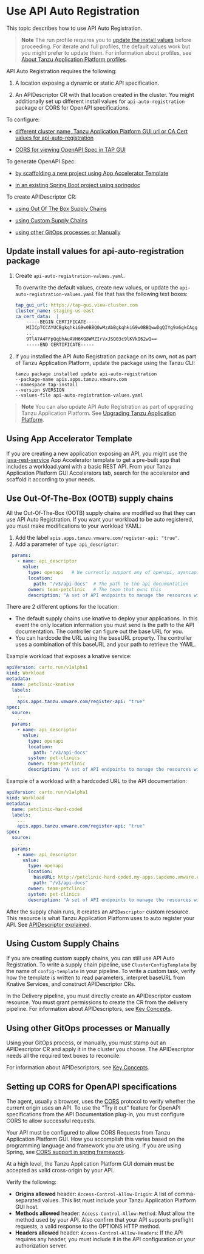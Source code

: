 # Use API Auto Registration

This topic describes how to use API Auto Registration.

>**Note** The run profile requires you to [update the install values](#update-values) before
>proceeding. For iterate and full profiles, the default values work but you
>might prefer to update them. For information about profiles,
>see [About Tanzu Application Platform profiles](../about-package-profiles.md#profiles-and-packages).

API Auto Registration requires the following:

1. A location exposing a dynamic or static API specification.

2. An APIDescriptor CR with that location created in the cluster.
You might additionally set up different install values for `api-auto-registration` package or
CORS for OpenAPI specifications.

To configure:

- [different cluster name, Tanzu Application Platform GUI url or CA Cert values for api-auto-registration](#update-values)

- [CORS for viewing OpenAPI Spec in TAP GUI](#cors)

To generate OpenAPI Spec:

- [by scaffolding a new project using App Accelerator Template](#using-app-accelerator-template)

- [in an existing Spring Boot project using springdoc](https://springdoc.org/#getting-started)

To create APIDescriptor CR:

- [using Out Of The Box Supply Chains](#using-ootb-supply-chain)

- [using Custom Supply Chains](#using-custom-supply-chain)

- [using other GitOps processes or Manually](#using-gitops-manually)

## <a id='update-values'></a>Update install values for api-auto-registration package

1. Create `api-auto-registration-values.yaml`.

   To overwrite the default values, create new values, or update the
   `api-auto-registration-values.yaml` file that has the following text boxes:

    ```yaml
    tap_gui_url: https://tap-gui.view-cluster.com
    cluster_name: staging-us-east
    ca_cert_data:  |
        -----BEGIN CERTIFICATE-----
        MIICpTCCAYUCBgkqhkiG9w0BBQ0wMzAbBgkqhkiG9w0BBQwwDgQIYg9x6gkCAggA
        ...
        9TlA7A4FFpQqbhAuAVH6KQ8WMZIrVxJSQ03c9lKVkI62wQ==
        -----END CERTIFICATE-----
    ```

2. If you installed the API Auto Registration package on its own, not as part of Tanzu Application
   Platform, update the package using the Tanzu CLI:

    ```console
    tanzu package installed update api-auto-registration
    --package-name apis.apps.tanzu.vmware.com
    --namespace tap-install
    --version $VERSION
    --values-file api-auto-registration-values.yaml
    ```

>**Note** You can also update API Auto Registration as part of upgrading Tanzu Application Platform. See [Upgrading Tanzu Application Platform](../upgrading.hbs.md).

## <a id='using-app-acc-template'></a>Using App Accelerator Template

If you are creating a new application exposing an API, you might use the [java-rest-service](https://github.com/vmware-tanzu/application-accelerator-samples/tree/main/java-rest-service)
App Accelerator template to get a pre-built app that includes a
workload.yaml with a basic REST API.
From your Tanzu Application Platform GUI Accelerators tab, search for the accelerator and
scaffold it according to your needs.

## <a id='using-ootb-supply-chain'></a> Use Out-Of-The-Box (OOTB) supply chains

All the Out-Of-The-Box (OOTB) supply chains are modified so that they can use API Auto Registration.
If you want your workload to be auto registered, you must make modifications to your
workload YAML:

1. Add the label `apis.apps.tanzu.vmware.com/register-api: "true"`.
2. Add a parameter of `type api_descriptor`:

```yaml
  params:
    - name: api_descriptor
      value:
        type: openapi   # We currently support any of openapi, aysncapi, graphql, grpc
        location:
          path: "/v3/api-docs"  # The path to the api documentation
        owner: team-petclinic   # The team that owns this
        description: "A set of API endpoints to manage the resources within the petclinic app."
```

There are 2 different options for the location:

- The default supply chains use knative to deploy your applications. In this
  event the only location information you must send is the path to the API
  documentation. The controller can figure out the base URL for you.
- You can hardcode the URL using the baseURL property. The controller uses a
combination of this baseURL and your path to retrieve the YAML.

Example workload that exposes a knative service:

```yaml
apiVersion: carto.run/v1alpha1
kind: Workload
metadata:
  name: petclinic-knative
  labels:
    ...
    apis.apps.tanzu.vmware.com/register-api: "true"
spec:
  source:
    ...
  params:
    - name: api_descriptor
      value:
        type: openapi
        location:
          path: "/v3/api-docs"
        system: pet-clinics
        owner: team-petclinic
        description: "A set of API endpoints to manage the resources within the petclinic app."

```

Example of a workload with a hardcoded URL to the API documentation:

```yaml
apiVersion: carto.run/v1alpha1
kind: Workload
metadata:
  name: petclinic-hard-coded
  labels:
    ...
    apis.apps.tanzu.vmware.com/register-api: "true"
spec:
  source:
    ...
  params:
    - name: api_descriptor
      value:
        type: openapi
        location:
          baseURL: http://petclinic-hard-coded.my-apps.tapdemo.vmware.com/
          path: "/v3/api-docs"
        owner: team-petclinic
        system: pet-clinics
        description: "A set of API endpoints to manage the resources within the petclinic app."
```

After the supply chain runs, it creates an `APIDescriptor` custom resource. This resource is what
Tanzu Application Platform uses to auto register your API.
See [APIDescriptor explained](#api-descriptor).

## <a id='using-custom-supply-chain'></a>Using Custom Supply Chains

If you are creating custom supply chains, you can still use API Auto Registration. To write a
supply chain pipeline, use `ClusterConfigTemplate` by the name of `config-template` in
your pipeline. To write a custom task, verify how the template is written to read parameters,
interpret baseURL from Knative Services, and construct APIDescriptor CRs.

In the Delivery pipeline, you must directly create an APIDescriptor custom resource. You must grant
permissions to create the CR from the delivery pipeline.
For information about APIDescriptors, see [Key Concepts](key-concepts.md).

## <a id='using-gitops-manually'></a>Using other GitOps processes or Manually

Using your GitOps process, or manually, you must stamp out an APIDescriptor CR and apply it in the
cluster you choose. The APIDescriptor needs all the required text boxes to reconcile.

For information about APIDescriptors, see [Key Concepts](key-concepts.md).

## <a id='cors'></a>Setting up CORS for OpenAPI specifications

The agent, usually a browser, uses the [CORS](https://fetch.spec.whatwg.org/#http-cors-protocol)
protocol to verify whether the current origin uses an API.
To use the "Try it out" feature for OpenAPI specifications from the API Documentation plug-in, you must
configure CORS to allow successful requests.

Your API must be configured to allow CORS Requests from Tanzu Application Platform GUI. How you
accomplish this varies based on the programming language and framework you are using.
If you are using Spring, see [CORS support in spring framework](https://spring.io/blog/2015/06/08/cors-support-in-spring-framework).

At a high level, the Tanzu Application Platform GUI domain must be accepted as valid cross-origin by
your API.

Verify the following:

- **Origins allowed** header: `Access-Control-Allow-Origin`: A list of comma-separated values.
This list must include your Tanzu Application Platform GUI host.
- **Methods allowed** header: `Access-Control-Allow-Method`: Must allow the method used by your API.
Also confirm that your API supports preflight requests, a valid response to the OPTIONS HTTP method.
- **Headers allowed** header: `Access-Control-Allow-Headers`: If the API requires any header, you
must include it in the API configuration or your authorization server.

